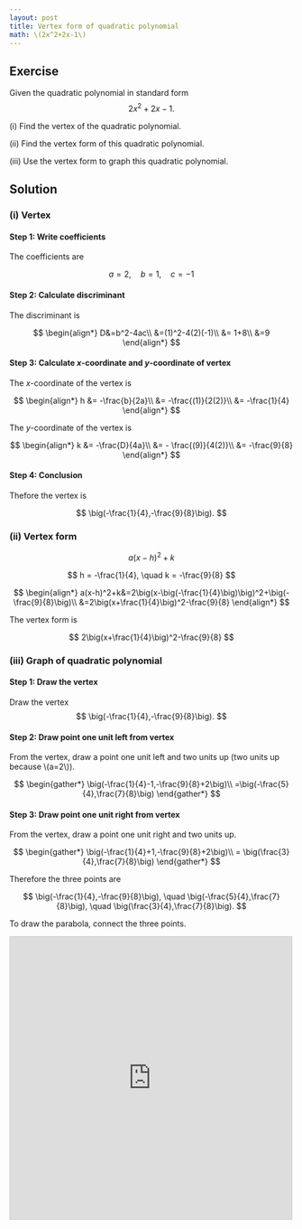 ```yaml
---
layout: post
title: Vertex form of quadratic polynomial
math: \(2x^2+2x-1\)
---
```


## Exercise

Given the quadratic polynomial in standard form
$$
2x^2+2x-1.
$$

(i) Find the vertex of the quadratic polynomial.

(ii) Find the vertex form of this quadratic polynomial.

(iii) Use the vertex form to graph this quadratic polynomial.

## Solution

### (i) Vertex

#### Step 1: Write coefficients

The coefficients are

$$
a=2, \quad b=1,\quad c=-1
$$

#### Step 2: Calculate discriminant

The discriminant is

$$
\begin{align*}
D&=b^2-4ac\\
&=(1)^2-4(2)(-1)\\
&= 1+8\\
&=9
\end{align*}
$$

#### Step 3: Calculate *x*-coordinate and *y*-coordinate of vertex

The *x*-coordinate of the vertex is

$$
\begin{align*}
h &= -\frac{b}{2a}\\
&= -\frac{(1)}{2(2)}\\
&= -\frac{1}{4}
\end{align*}
$$

The *y*-coordinate of the vertex is

$$
\begin{align*}
k &= -\frac{D}{4a}\\
&= - \frac{(9)}{4(2)}\\
&= -\frac{9}{8}
\end{align*}
$$

#### Step 4: Conclusion

Thefore the vertex is

$$
\big(-\frac{1}{4},-\frac{9}{8}\big).
$$

### (ii) Vertex form

$$
a(x-h)^2+k
$$

$$
h = -\frac{1}{4}, \quad k = -\frac{9}{8}
$$


$$
\begin{align*}
a(x-h)^2+k&=2\big(x-\big(-\frac{1}{4}\big)\big)^2+\big(-\frac{9}{8}\big)\\
&=2\big(x+\frac{1}{4}\big)^2-\frac{9}{8}
\end{align*}
$$

The vertex form is

$$
2\big(x+\frac{1}{4}\big)^2-\frac{9}{8}
$$

### (iii) Graph of quadratic polynomial

#### Step 1: Draw the vertex

Draw the vertex
$$
\big(-\frac{1}{4},-\frac{9}{8}\big).
$$

#### Step 2: Draw point one unit left from vertex

From the vertex, draw a point one unit left and two units up (two units up because \\(a=2\\)).

$$
\begin{gather*}
\big(-\frac{1}{4}-1,-\frac{9}{8}+2\big)\\
=\big(-\frac{5}{4},\frac{7}{8}\big)
\end{gather*}
$$

#### Step 3: Draw point one unit right from vertex

From the vertex, draw a point one unit right and two units up.

$$
\begin{gather*}
\big(-\frac{1}{4}+1,-\frac{9}{8}+2\big)\\
= \big(\frac{3}{4},\frac{7}{8}\big)
\end{gather*}
$$

Therefore the three points are 

$$
\big(-\frac{1}{4},-\frac{9}{8}\big),
\quad \big(-\frac{5}{4},\frac{7}{8}\big),
\quad  \big(\frac{3}{4},\frac{7}{8}\big).
$$

To draw the parabola, connect the three points.

<iframe src="https://www.desmos.com/calculator/frpdi53xd6?embed" width="500" height="500" style="border: 1px solid #ccc" frameborder=0></iframe>